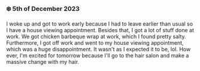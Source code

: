 ### ❄️ 5th of December 2023

I woke up and got to work early because I had to leave earlier than usual so I have a house viewing appointment. Besides that, I got a lot of stuff done at work. We got chicken barbeque wrap at work, which I found pretty salty. Furthermore, I got off work and went to my house viewing appointment, which was a huge disappointment. It wasn't as I expected it to be, lol. How ever, I'm excited for tomorrow because I'll go to the hair salon and make a massive change with my hair.
